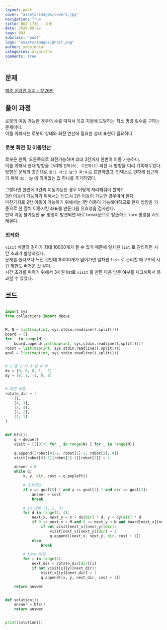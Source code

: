 ```yaml
---
layout: post
cover: "assets/images/cover2.jpg"
navigation: True
title: BOJ 1726 - 로봇
date: 2020-05-22
tags: BOJ
subclass: "post"
logo: "assets/images/ghost.png"
author: sohnjunior
categories: algorithm
comments: true
---
```


## 문제

[백준 온라인 저지 - 1726번](https://www.acmicpc.net/problem/1726)

## 풀이 과정

로봇의 이동 가능한 경우의 수를 따져서 목표 지점에 도달하는 최소 명령 횟수를 구하는 문제이다. <br>
이를 위해서는 로봇의 상태와 회전 연산에 필요한 상태 표현이 필요하다. <br>

### 로봇 회전 및 이동연산

로봇은 왼쪽, 오른쪽으로 회전가능하며 최대 3칸까지 한번이 이동 가능하다. <br>
이를 위해서 현재 방향을 고려해 `왼쪽(0), 오른쪽(1)` 회전 시 방향을 미리 기록해두었다. <br>
방향은 문제의 조건대로 `동:1 서:2 남:3 북:4` 로 표현하였고, 인덱스로 편하게 접근하기 위해 `dx, dy` 에 의미없는 값 하나를 추가하였다. <br><br>
그렇다면 한번에 3칸씩 이동가능한 경우 어떻게 처리해줘야 할까?<br>
3칸 이동이 가능하기 위해서는 반드시 2칸 이동이 가능한 경우여야 한다. <br>
마찬가지로 2칸 이동이 가능하기 위해서는 1칸 이동이 가능해야하므로 현재 방향을 기준으로 한 칸씩 이동시킨 좌표를 만든다음 유효성을 검사한다. <br>
만약 이동 불가능한 `go` 명령이 발견되면 바로 break문으로 탈출하도 `turn` 명령을 시도해본다. <br>

### 최적화

`visit` 배열의 길이가 최대 10000개가 될 수 있기 때문에 일차원 `list` 로 관리하면 시간 초과가 발생하였다. <br>
문제를 풀다보다 느낀 것인데 10000개가 넘어가면 일차원 `list` 로 관리할 때 2초의 시간 제한도 버거운 것 같다. <br>
시간 초과를 피하기 위해서 3차원 list로 `visit` 를 만든 다음 방문 여부를 체크해줘서 통과할 수 있었다.<br>

## 코드

```python

import sys
from collections import deque


M, N = list(map(int, sys.stdin.readline().split()))
board = []
for _ in range(M):
    board.append(list(map(int, sys.stdin.readline().split())))
robot = list(map(int, sys.stdin.readline().split()))
goal = list(map(int, sys.stdin.readline().split()))


# 1:동 2:서 3:남 4:북
dx = [0, 0, 0, 1, -1]
dy = [0, 1, -1, 0, 0]


# 회전 매핑
rotate_dir = [
    [],
    [4, 3],
    [3, 4],
    [1, 2],
    [2, 1]
]


def bfs():
    q = deque()
    visit = [[[0]*5 for _ in range(N) ] for _ in range(M)]

    q.append([robot[0]-1, robot[1]-1, robot[2], 0])
    visit[robot[0]-1][robot[1]-1][robot[2]] = 1

    answer = 0
    while q:
        x, y, dir, cost = q.popleft()

        # 도착하면
        if x == goal[0]-1 and y == goal[1]-1 and dir == goal[2]:
            answer = cost
            break

        # go 명령 (1, 2, 3)
        for d in range(1, 4):
            next_x, next_y = x + dx[dir] * d, y + dy[dir] * d
            if 0 <= next_x < M and 0 <= next_y < N and board[next_x][next_y] == 0:
                if not visit[next_x][next_y][dir]:
                    visit[next_x][next_y][dir] = 1
                    q.append([next_x, next_y, dir, cost + 1])
            else:
                break

        # turn 명령
        for i in range(2):
            next_dir = rotate_dir[dir][i]
            if not visit[x][y][next_dir]:
                visit[x][y][next_dir] = 1
                q.append([x, y, next_dir, cost + 1])

    return answer


def solution():
    answer = bfs()
    return answer


print(solution())

```
